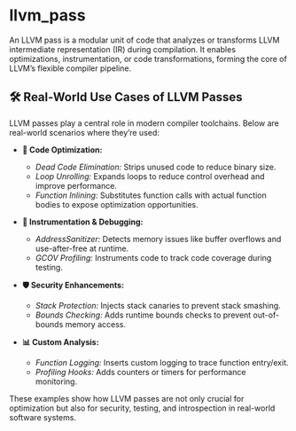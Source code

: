 # llvm_pass

An LLVM pass is a modular unit of code that analyzes or transforms LLVM intermediate representation (IR) during compilation.
It enables optimizations, instrumentation, or code transformations, forming the core of LLVM’s flexible compiler pipeline.


## 🛠️ Real-World Use Cases of LLVM Passes

LLVM passes play a central role in modern compiler toolchains. Below are real-world scenarios where they’re used:

- **🔄 Code Optimization:**
  - *Dead Code Elimination:* Strips unused code to reduce binary size.
  - *Loop Unrolling:* Expands loops to reduce control overhead and improve performance.
  - *Function Inlining:* Substitutes function calls with actual function bodies to expose optimization opportunities.

- **🧪 Instrumentation & Debugging:**
  - *AddressSanitizer:* Detects memory issues like buffer overflows and use-after-free at runtime.
  - *GCOV Profiling:* Instruments code to track code coverage during testing.

- **🛡️ Security Enhancements:**
  - *Stack Protection:* Injects stack canaries to prevent stack smashing.
  - *Bounds Checking:* Adds runtime bounds checks to prevent out-of-bounds memory access.

- **📊 Custom Analysis:**
  - *Function Logging:* Inserts custom logging to trace function entry/exit.
  - *Profiling Hooks:* Adds counters or timers for performance monitoring.

These examples show how LLVM passes are not only crucial for optimization but also for security, testing, and introspection in real-world software systems.

